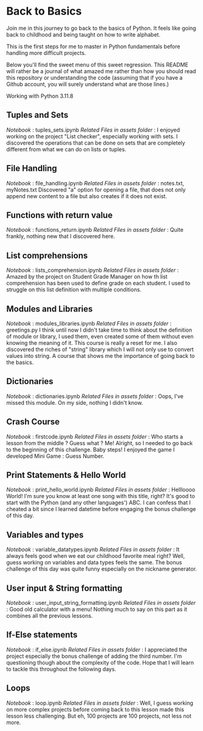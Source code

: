 # Back to Basics

Join me in this journey to go back to the basics of Python. It feels like going back to childhood and being taught on how to write alphabet.

This is the first steps for me to master in Python fundamentals before handling more difficult projects.

Below you'll find the sweet menu of this sweet regression. This README will rather be a journal of what amazed me rather than how you should read this repository or understanding the code (assuming that if you have a Github account, you will surely understand what are those lines.)

Working with Python 3.11.8

## Tuples and Sets
*Notebook* : tuples_sets.ipynb
*Related Files in assets folder* :
I enjoyed working on the project "List checker", especially working with sets. I discovered the operations that can be done on sets that are completely different from what we can do on lists or tuples.

## File Handling
*Notebook* : file_handling.ipynb
*Related Files in assets folder* : notes.txt, myNotes.txt
Discovered "a" option for opening a file, that does not only append new content to a file but also creates if it does not exist.

## Functions with return value
*Notebook* : functions_return.ipynb
*Related Files in assets folder* :
Quite frankly, nothing new that I discovered here.

## List comprehensions
*Notebook* : lists_comprehension.ipynb
*Related Files in assets folder* :
Amazed by the project on Student Grade Manager on how th list comprehension has been used to define grade on each student. I used to struggle on this list definition with multiple conditions. 

## Modules and Libraries
*Notebook* : modules_libraries.ipynb
*Related Files in assets folder* : greetings.py
I think until now I didn't take time to think about the definition of module or library, I used them, even created some of them without even knowing the meaning of it.
This course is really a reset for me. I also discovered the riches of "string" library which I will not only use to convert values into string. A course that shows me the importance of going back to the basics.

## Dictionaries
*Notebook* : dictionaries.ipynb
*Related Files in assets folder* :
Oops, I've missed this module. On my side, nothing I didn't know.

## Crash Course
*Notebook* : firstcode.ipynb
*Related Files in assets folder* :
Who starts a lesson from the middle ? Guess what ? Me! 
Alright, so I needed to go back to the beginning of this challenge. Baby steps! I enjoyed the game I developed Mini Game : Guess Number.

## Print Statements & Hello World
*Notebook* : print_hello_world.ipynb
*Related Files in assets folder* :
Hellloooo World! I'm sure you know at least one song with this title, right? It's good to start with the Python (and any other languages') ABC. I can confess that I cheated a bit since I learned datetime before engaging the bonus challenge of this day.

## Variables and types
*Notebook* : variable_datatypes.ipynb
*Related Files in assets folder* :
It always feels good when we eat our childhood favorite meal right? Well, guess working on variables and data types feels the same. The bonus challenge of this day was quite funny especially on the nickname generator.

## User input & String formatting
*Notebook* : user_input_string_formatting.ipynb
*Related Files in assets folder* :
Good old calculator with a menu! Nothing much to say on this part as it combines all the previous lessons.

## If-Else statements
*Notebook* : if_else.ipynb
*Related Files in assets folder* :
I appreciated the project especially the bonus challenge of adding the third number. I'm questioning though about the complexity of the code. Hope that I will learn to tackle this throughout the following days.

## Loops
*Notebook* : loop.ipynb
*Related Files in assets folder* :
Well, I guess working on more complex projects before coming back to this lesson made this lesson less challenging. But eh, 100 projects are 100 projects, not less not more.